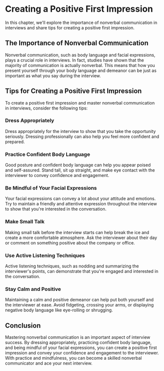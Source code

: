 Creating a Positive First Impression
===================================================================================

In this chapter, we'll explore the importance of nonverbal communication in interviews and share tips for creating a positive first impression.

The Importance of Nonverbal Communication
-----------------------------------------

Nonverbal communication, such as body language and facial expressions, plays a crucial role in interviews. In fact, studies have shown that the majority of communication is actually nonverbal. This means that how you present yourself through your body language and demeanor can be just as important as what you say during the interview.

Tips for Creating a Positive First Impression
---------------------------------------------

To create a positive first impression and master nonverbal communication in interviews, consider the following tips:

### Dress Appropriately

Dress appropriately for the interview to show that you take the opportunity seriously. Dressing professionally can also help you feel more confident and prepared.

### Practice Confident Body Language

Good posture and confident body language can help you appear poised and self-assured. Stand tall, sit up straight, and make eye contact with the interviewer to convey confidence and engagement.

### Be Mindful of Your Facial Expressions

Your facial expressions can convey a lot about your attitude and emotions. Try to maintain a friendly and attentive expression throughout the interview to show that you're interested in the conversation.

### Make Small Talk

Making small talk before the interview starts can help break the ice and create a more comfortable atmosphere. Ask the interviewer about their day or comment on something positive about the company or office.

### Use Active Listening Techniques

Active listening techniques, such as nodding and summarizing the interviewer's points, can demonstrate that you're engaged and interested in the conversation.

### Stay Calm and Positive

Maintaining a calm and positive demeanor can help put both yourself and the interviewer at ease. Avoid fidgeting, crossing your arms, or displaying negative body language like eye-rolling or shrugging.

Conclusion
----------

Mastering nonverbal communication is an important aspect of interview success. By dressing appropriately, practicing confident body language, and being mindful of your facial expressions, you can create a positive first impression and convey your confidence and engagement to the interviewer. With practice and mindfulness, you can become a skilled nonverbal communicator and ace your next interview.
